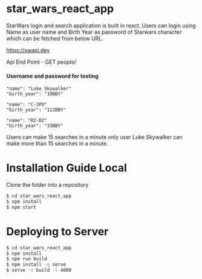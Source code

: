# star_wars_react_app
StarWars login and search application is built in react. 
Users can login using Name as user name and Birth Year as password of Starwars character which can be fetched from below URL.

https://swapi.dev

Api End Point - GET people/

#### Username and password for testing
```
"name": "Luke Skywalker"
"birth_year": "19BBY"

"name": "C-3PO"
"birth_year": "112BBY"

"name": "R2-D2"
"birth_year": "33BBY"
```

Users can make 15 searches in a minute only user Luke Skywalker can make more than 15 searches in a minute.


# Installation Guide Local
Clone the folder into a repository

```bash
$ cd star_wars_react_app
$ npm install
$ npm start 
```

# Deploying to Server
```bash
$ cd star_wars_react_app
$ npm install
$ npm run build
$ npm install -g serve
$ serve -s build -l 4000
```



